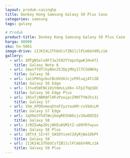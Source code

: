 ```yaml
---
layout: produk-casinghp
title: Donkey Kong Samsung Galaxy S9 Plus Case
categories: samsung
tags: galaxy

# Produk
product-title: Donkey Kong Samsung Galaxy S9 Plus Case
harga: 90000
sku: hn-5061
image-drive: 1IJKI4LSThbUCsfZB1lclFCmbbV4RLz1A
gallery:
  - url: 1MTgN5elxOFfJwJ592YYopuSgwK1HxAf1
    title: Galaxy Note 8
  - url: 16wsfYOYlhyNSn25JDpjMXy1lTCSGNKXy
    title: Galaxy S6
  - url: 1az1PKhgzbutBcHVG6JcjoP0luqjATzIB
    title: Galaxy S6 Edge
  - url: 17nvdSWtNCiDsYmHvLuXbs-GTpIfUpSDC
    title: Galaxy S6 Edge Plus
  - url: 10SxTjN0R8FlHFvPzwipcZ9NTTYWJhs3i
    title: Galaxy S7
  - url: 1hm_XPD0umoq5teFZyztexKM-cvSkHcLM
    title: Galaxy S7 Edge
  - url: 1qXOeSfhdlWujbegRE5HA6zjv1GwOQIQJ
    title: Galaxy S8
  - url: 1rBZIwAp2DijWXEu6GM1tZ-uO9YR7wyuv
    title: Galaxy S8 Plus
  - url: 10Tt4_SIr47_5A5DYsxmt2dyRjWa1ObPt
    title: Galaxy S9
  - url: 1IJKI4LSThbUCsfZB1lclFCmbbV4RLz1A
    title: Galaxy S9 Plus
---
```

